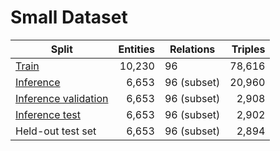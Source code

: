 # Small Dataset

| Split                                            |  Entities | Relations   | Triples |
|--------------------------------------------------|----------:|-------------|--------:|
| [Train](train.txt)                               |    10,230 | 96          |  78,616 |
| [Inference](inference.txt)                       |     6,653 | 96 (subset) |  20,960 |
| [Inference validation](inference_validation.txt) |     6,653 | 96 (subset) |   2,908 |
| [Inference test](inference_test.txt)             |     6,653 | 96 (subset) |   2,902 |
| Held-out test set                                |     6,653 | 96 (subset) |   2,894 |
